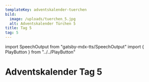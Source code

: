 ```yaml
---
templateKey: adventskalender-tuerchen
bild:
  image: /uploads/tuerchen_5.jpg
  alt: Adventskalender Türchen 5
title: Tag 5
tag: 5
---
```


import SpeechOutput from "gatsby-mdx-tts/SpeechOutput"
import { PlayButton } from "../../PlayButton"

<SpeechOutput id="adventskalender-tag-5" customPlayButton={PlayButton}>

# Adventskalender Tag 5

</SpeechOutput>

